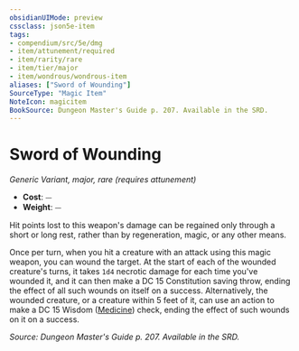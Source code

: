 ```yaml
---
obsidianUIMode: preview
cssclass: json5e-item
tags:
- compendium/src/5e/dmg
- item/attunement/required
- item/rarity/rare
- item/tier/major
- item/wondrous/wondrous-item
aliases: ["Sword of Wounding"]
SourceType: "Magic Item"
NoteIcon: magicitem
BookSource: Dungeon Master's Guide p. 207. Available in the SRD.
---
```

# Sword of Wounding
*Generic Variant, major, rare (requires attunement)*  

- **Cost**: ⏤
- **Weight**: ⏤

Hit points lost to this weapon's damage can be regained only through a short or long rest, rather than by regeneration, magic, or any other means.

Once per turn, when you hit a creature with an attack using this magic weapon, you can wound the target. At the start of each of the wounded creature's turns, it takes `1d4` necrotic damage for each time you've wounded it, and it can then make a DC 15 Constitution saving throw, ending the effect of all such wounds on itself on a success. Alternatively, the wounded creature, or a creature within 5 feet of it, can use an action to make a DC 15 Wisdom ([Medicine](/3-Mechanics/CLI/rules/skills.md#Medicine)) check, ending the effect of such wounds on it on a success.

*Source: Dungeon Master's Guide p. 207. Available in the SRD.*